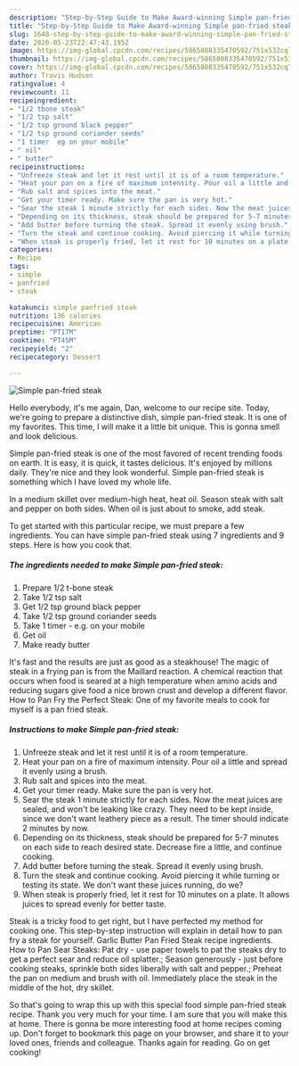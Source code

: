 ```yaml
---
description: "Step-by-Step Guide to Make Award-winning Simple pan-fried steak"
title: "Step-by-Step Guide to Make Award-winning Simple pan-fried steak"
slug: 1648-step-by-step-guide-to-make-award-winning-simple-pan-fried-steak
date: 2020-05-23T22:47:43.195Z
image: https://img-global.cpcdn.com/recipes/5865808335470592/751x532cq70/simple-pan-fried-steak-recipe-main-photo.jpg
thumbnail: https://img-global.cpcdn.com/recipes/5865808335470592/751x532cq70/simple-pan-fried-steak-recipe-main-photo.jpg
cover: https://img-global.cpcdn.com/recipes/5865808335470592/751x532cq70/simple-pan-fried-steak-recipe-main-photo.jpg
author: Travis Hudson
ratingvalue: 4
reviewcount: 11
recipeingredient:
- "1/2 tbone steak"
- "1/2 tsp salt"
- "1/2 tsp ground black pepper"
- "1/2 tsp ground coriander seeds"
- "1 timer  eg on your mobile"
- " oil"
- " butter"
recipeinstructions:
- "Unfreeze steak and let it rest until it is of a room temperature."
- "Heat your pan on a fire of maximum intensity. Pour oil a little and spread it evenly using a brush."
- "Rub salt and spices into the meat."
- "Get your timer ready. Make sure the pan is very hot."
- "Sear the steak 1 minute strictly for each sides. Now the meat juices are sealed, and won&#39;t be leaking like crazy. They need to be kept inside, since we don&#39;t want leathery piece as a result. The timer should indicate 2 minutes by now."
- "Depending on its thickness, steak should be prepared for 5-7 minutes on each side to reach desired state. Decrease fire a little, and continue cooking."
- "Add butter before turning the steak. Spread it evenly using brush."
- "Turn the steak and continue cooking. Avoid piercing it while turning or testing its state. We don&#39;t want these juices running, do we?"
- "When steak is properly fried, let it rest for 10 minutes on a plate. It allows juices to spread evenly for better taste."
categories:
- Recipe
tags:
- simple
- panfried
- steak

katakunci: simple panfried steak 
nutrition: 136 calories
recipecuisine: American
preptime: "PT17M"
cooktime: "PT45M"
recipeyield: "2"
recipecategory: Dessert

---
```



![Simple pan-fried steak](https://img-global.cpcdn.com/recipes/5865808335470592/751x532cq70/simple-pan-fried-steak-recipe-main-photo.jpg)

Hello everybody, it's me again, Dan, welcome to our recipe site. Today, we're going to prepare a distinctive dish, simple pan-fried steak. It is one of my favorites. This time, I will make it a little bit unique. This is gonna smell and look delicious.

Simple pan-fried steak is one of the most favored of recent trending foods on earth. It is easy, it is quick, it tastes delicious. It's enjoyed by millions daily. They're nice and they look wonderful. Simple pan-fried steak is something which I have loved my whole life.

In a medium skillet over medium-high heat, heat oil. Season steak with salt and pepper on both sides. When oil is just about to smoke, add steak.


To get started with this particular recipe, we must prepare a few ingredients. You can have simple pan-fried steak using 7 ingredients and 9 steps. Here is how you cook that.

<!--inarticleads1-->

##### The ingredients needed to make Simple pan-fried steak:

1. Prepare 1/2 t-bone steak
1. Take 1/2 tsp salt
1. Get 1/2 tsp ground black pepper
1. Take 1/2 tsp ground coriander seeds
1. Take 1 timer - e.g. on your mobile
1. Get  oil
1. Make ready  butter


It&#39;s fast and the results are just as good as a steakhouse! The magic of steak in a frying pan is from the Maillard reaction. A chemical reaction that occurs when food is seared at a high temperature when amino acids and reducing sugars give food a nice brown crust and develop a different flavor. How to Pan Fry the Perfect Steak: One of my favorite meals to cook for myself is a pan fried steak. 

<!--inarticleads2-->

##### Instructions to make Simple pan-fried steak:

1. Unfreeze steak and let it rest until it is of a room temperature.
1. Heat your pan on a fire of maximum intensity. Pour oil a little and spread it evenly using a brush.
1. Rub salt and spices into the meat.
1. Get your timer ready. Make sure the pan is very hot.
1. Sear the steak 1 minute strictly for each sides. Now the meat juices are sealed, and won&#39;t be leaking like crazy. They need to be kept inside, since we don&#39;t want leathery piece as a result. The timer should indicate 2 minutes by now.
1. Depending on its thickness, steak should be prepared for 5-7 minutes on each side to reach desired state. Decrease fire a little, and continue cooking.
1. Add butter before turning the steak. Spread it evenly using brush.
1. Turn the steak and continue cooking. Avoid piercing it while turning or testing its state. We don&#39;t want these juices running, do we?
1. When steak is properly fried, let it rest for 10 minutes on a plate. It allows juices to spread evenly for better taste.


Steak is a tricky food to get right, but I have perfected my method for cooking one. This step-by-step instruction will explain in detail how to pan fry a steak for yourself. Garlic Butter Pan Fried Steak recipe ingredients. How to Pan Sear Steaks: Pat dry - use paper towels to pat the steaks dry to get a perfect sear and reduce oil splatter.; Season generously - just before cooking steaks, sprinkle both sides liberally with salt and pepper.; Preheat the pan on medium and brush with oil. Immediately place the steak in the middle of the hot, dry skillet. 

So that's going to wrap this up with this special food simple pan-fried steak recipe. Thank you very much for your time. I am sure that you will make this at home. There is gonna be more interesting food at home recipes coming up. Don't forget to bookmark this page on your browser, and share it to your loved ones, friends and colleague. Thanks again for reading. Go on get cooking!
